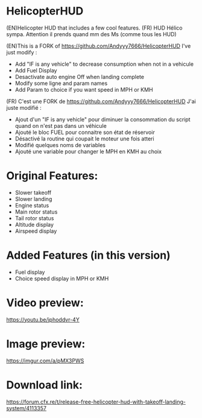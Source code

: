 # HelicopterHUD
(EN)Helicopter HUD that includes a few cool features.
(FR) HUD Hélico sympa. Attention il prends quand mm des Ms (comme tous les HUD)

(EN)This is a FORK of https://github.com/Andyyy7666/HelicopterHUD
I've just modify : 
* Add "IF is any vehicle" to decrease consumption when not in a vehicule
* Add Fuel Display
* Desactivate auto engine Off when landing complete
* Modify some ligne and param names
* Add Param to choice if you want speed in MPH or KMH

(FR) C'est une FORK de https://github.com/Andyyy7666/HelicopterHUD
J'ai juste modifié : 
* Ajout d'un "IF is any vehicle" pour diminuer la consommation du script quand on n'est pas dans un véhicule
* Ajouté le bloc FUEL pour connaitre son état de réservoir
* Désactivé la routine qui coupait le moteur une fois atteri
* Modifié quelques noms de variables
* Ajouté une variable pour changer le MPH en KMH au choix


# Original Features: 
* Slower takeoff 
* Slower landing
* Engine status
* Main rotor status
* Tail rotor status
* Altitude display
* Airspeed display

# Added Features (in this version)
* Fuel display
* Choice speed display in MPH or KMH

# Video preview:
https://youtu.be/jphoddvr-4Y

# Image preview:
https://imgur.com/a/pMX3PWS

# Download link:
https://forum.cfx.re/t/release-free-helicopter-hud-with-takeoff-landing-system/4113357

